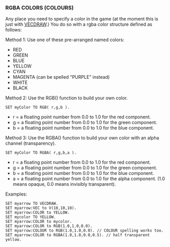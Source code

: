 ### RGBA COLORS (COLOURS)

Any place you need to specify a color in the game (at the moment this is
just with [VECDRAW](../vecdraw/index.html).)  You do so with a
rgba color structure defined as follows:

Method 1: Use one of these pre-arranged named colors:

* RED
* GREEN
* BLUE
* YELLOW
* CYAN
* MAGENTA (can be spelled "PURPLE" instead)
* WHITE
* BLACK

Method 2: Use the RGB() function to build your own color.

    SET myColor TO RGB( r,g,b ).

* r = a floating point number from 0.0 to 1.0 for the red component.
* g = a floating point number from 0.0 to 1.0 for the green component.
* b = a floating point number from 0.0 to 1.0 for the blue component.

Method 3: Use the RGBA() function to build your own color with an alpha channel (transparency).

    SET myColor TO RGBA( r,g,b,a ).

* r = a floating point number from 0.0 to 1.0 for the red component.
* g = a floating point number from 0.0 to 1.0 for the green component.
* b = a floating point number from 0.0 to 1.0 for the blue component.
* a = a floating point number from 0.0 to 1.0 for the alpha component. (1.0 means opaque, 0.0 means invisibly transparent).

Examples:

    SET myarrow TO VECDRAW.
    SET myarrow:VEC to V(10,10,10).
    SET myarrow:COLOR to YELLOW.
    SET mycolor TO YELLOW.
    SET myarrow:COLOR to mycolor.
    SET myarrow:COLOR to RGB(1.0,1.0,0.0).
    SET myarrow:COLOUR to RGB(1.0,1.0,0.0). // COLOUR spelling works too.
    SET myarrow:COLOR to RGBA(1.0,1.0,0.0,0.5). // half transparent yellow.
